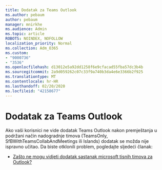 ```yaml
---
title: Dodatak za Teams Outlook
ms.author: pebaum
author: pebaum
manager: mnirkhe
ms.audience: Admin
ms.topic: article
ROBOTS: NOINDEX, NOFOLLOW
localization_priority: Normal
ms.collection: Adm_O365
ms.custom:
- "9000736"
- "3536"
ms.openlocfilehash: d13012e5a92dd1258f6e9cfacad55fba57dc3b4b
ms.sourcegitcommit: 2a9d059262c07c33f9a740b3da4e6e3366b2f925
ms.translationtype: MT
ms.contentlocale: hr-HR
ms.lasthandoff: 02/20/2020
ms.locfileid: "42158677"
---
```

# <a name="teams-outlook-add-in"></a>Dodatak za Teams Outlook

Ako vaši korisnici ne vide dodatak Teams Outlook nakon premještanja u podržani način nadogradnje timova (TeamsOnly, SfBWithTeamsCollabAndMeetings ili Islands) dodatak se možda nije ispravno učitao.  Da biste otklonili problem, pogledajte sljedeći članak: 

- [Zašto ne mogu vidjeti dodatak sastanak microsoft tisnih timova za Outlook?](https://techcommunity.microsoft.com/t5/microsoft-teams-blog/why-can-t-i-see-the-microsoft-teams-meeting-add-in-for-outlook/ba-p/174630) 